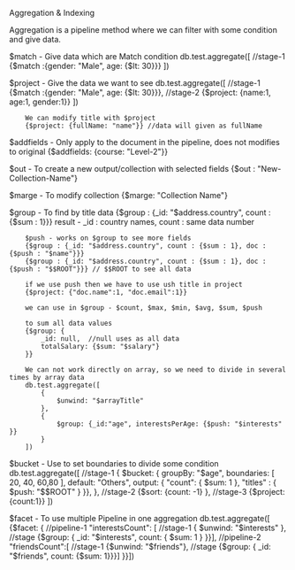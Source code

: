 Aggregation & Indexing

Aggregation is a pipeline method where we can filter with some condition and give data.

$match - Give data which are Match condition
        db.test.aggregate([
            //stage-1
            {$match :{gender: "Male", age: {$lt: 30}}}
        ])

$project - Give the data we want to see
            db.test.aggregate([
            //stage-1
            {$match :{gender: "Male", age: {$lt: 30}}},
            //stage-2
            {$project: {name:1, age:1, gender:1}}
        ])

        We can modify title with $project
        {$project: {fullName: "name"}} //data will given as fullName

$addfields - Only apply to the document in the pipeline, does not modifies to original
            {$addfields: {course: "Level-2"}}


$out - To create a new output/collection with selected fields
        {$out : "New-Collection-Name"}

$marge - To modify collection
        {$marge: "Collection Name"}

$group - To find by title data
        {$group : {_id: "$address.country", count : {$sum : 1}}}
        result - _id : country names, count : same data number

        $push - works on $group to see more fields
        {$group : {_id: "$address.country", count : {$sum : 1}, doc : {$push : "$name"}}}
        {$group : {_id: "$address.country", count : {$sum : 1}, doc : {$push : "$$ROOT"}}} // $$ROOT to see all data

        if we use push then we have to use ush title in project
        {$project: {"doc.name":1, "doc.email":1}}

        we can use in $group - $count, $max, $min, $avg, $sum, $push

        to sum all data values
        {$group: {
            _id: null,  //null uses as all data
            totalSalary: {$sum: "$salary"}
        }}

        We can not work directly on array, so we need to divide in several times by array data
        db.test.aggregate([
            {
                $unwind: "$arrayTitle"
            },
            {
                $group: {_id:"age", interestsPerAge: {$push: "$interests" }}
            }
        ])


$bucket - Use to set boundaries to divide some condition
          db.test.aggregate([
            //stage-1
            {
                $bucket: {
                      groupBy: "$age",
                      boundaries: [ 20, 40, 60,80 ],
                      default: "Others",
                      output: {
                        "count": { $sum: 1 },
                        "titles" : { $push: "$$ROOT" }
                      }},
            },
            //stage-2
            {$sort: {count: -1}            },
            //stage-3
            {$project: {count:1}}
        ])

$facet - To use multiple Pipeline in one aggregation
        db.test.aggregate([
         {$facet: {
            //pipeline-1
            "interestsCount": [
                //stage-1
                { $unwind: "$interests" },
                //stage
                {$group: { _id: "$interests", count: { $sum: 1 } }}],
            //pipeline-2
            "friendsCount":[
                //stage-1
                {$unwind: "$friends"},
                //stage
                {$group: { _id: "$friends", count: {$sum: 1}}}]
          }}])